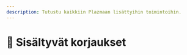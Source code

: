 ```yaml
---
description: Tutustu kaikkiin Plazmaan lisättyihin toimintoihin.
---
```


# 📑 Sisältyvät korjaukset
